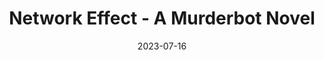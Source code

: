 ---
authors: Martha Wells
books/tags:
- fiction
- science fiction
date: 2023-07-16
params:
  isbn13: '9781250229861'
  series: The Murderbot Diaries
  year: '2020'
star_rating: 3
title: Network Effect - A Murderbot Novel
---